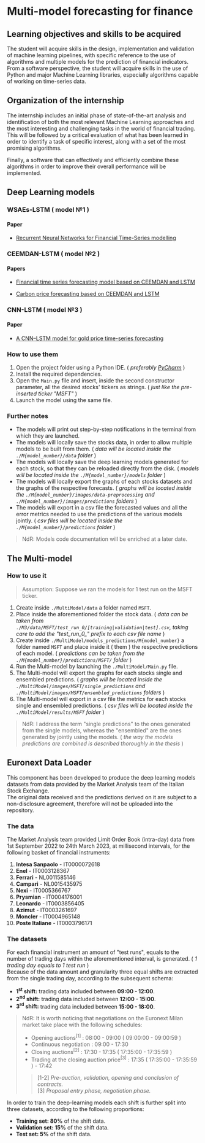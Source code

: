 # Multi-model forecasting for finance

## Learning objectives and skills to be acquired

The student will acquire skills in the design, implementation and validation of machine learning pipelines, with specific reference to the use of algorithms and multiple models for the prediction of financial indicators.  
From a software perspective, the student will acquire skills in the use of Python and major Machine Learning libraries, especially algorithms capable of working on time-series data.

## Organization of the internship

The internship includes an initial phase of state-of-the-art analysis and identification of both the most relevant Machine Learning approaches and the most interesting and challenging tasks in the world of financial trading.  
This will be followed by a critical evaluation of what has been learned in order to identify a task of specific interest, along with a set of the most promising algorithms.
  
Finally, a software that can effectively and efficiently combine these algorithms in order to improve their overall performance will be implemented.

## Deep Learning models

### WSAEs-LSTM ( model №1 )

#### Paper

- [Recurrent Neural Networks for Financial Time-Series modelling](https://ieeexplore.ieee.org/abstract/document/8545666)

### CEEMDAN-LSTM ( model №2 )

#### Papers

- [Financial time series forecasting model based on CEEMDAN and LSTM](https://www.sciencedirect.com/science/article/abs/pii/S0378437118314985)

- [Carbon price forecasting based on CEEMDAN and LSTM](https://www.sciencedirect.com/science/article/abs/pii/S0306261922000782?via=ihub)

### CNN-LSTM ( model №3 )

#### Paper

- [A CNN–LSTM model for gold price time-series forecasting](https://link.springer.com/article/10.1007/s00521-020-04867-x)

### How to use them

1. Open the project folder using a Python IDE. ( _preferably [PyCharm](https://www.jetbrains.com/pycharm/)_ )
2. Install the required dependencies.
3. Open the `Main.py` file and insert, inside the second constructor parameter, all the desired stocks' tickers as strings. ( _just like the pre-inserted ticker "MSFT"_ )
4. Launch the model using the same file.

### Further notes

- The models will print out step-by-step notifications in the terminal from which they are launched.
- The models will locally save the stocks data, in order to allow multiple models to be built from them. ( _data will be located inside the `./M{model_number}/data` folder_ )
- The models will locally save the deep learning models generated for each stock, so that they can be reloaded directly from the disk. ( _models will be located inside the `./M{model_number}/models` folder_ )
- The models will locally export the graphs of each stocks datasets and the graphs of the respective forecasts. ( _graphs will be located inside the `./M{model_number}/images/data-preprocessing` and `./M{model_number}/images/predictions` folders_ )
- The models will export in a csv file the forecasted values and all the error metrics needed to use the predictions of the various models jointly. ( _csv files will be located inside the `./M{model_number}/predictions` folder_ )

> NdR: Models code documentation will be enriched at a later date.

## The Multi-model

### How to use it

> Assumption: Suppose we ran the models for 1 test run on the MSFT ticker.

1. Create inside `./MultiModel/data` a folder named `MSFT`.
2. Place inside the aforementioned folder the stock data. ( _data can be taken from `./M3/data/MSFT/test_run_0/[training|validation|test].csv`\, taking care to add the "test\_run\_0\_" prefix to each csv file name_ )
3. Create inside `./MultiModel/models_predictions/M{model_number}` a folder named `MSFT` and place inside it ( them ) the respective predictions of each model. ( _predictions can be taken from the `./M{model_number}/predictions/MSFT/` folder_ )
4. Run the Multi-model by launching the `./MultiModel/Main.py` file.
5. The Multi-model will export the graphs for each stocks single and ensembled predictions. ( _graphs will be located inside the `./MultiModel/images/MSFT/single_predictions` and `./MultiModel/images/MSFT/ensembled_predictions` folders_ )
6. The Multi-model will export in a csv file the metrics for each stocks single and ensembled predictions. ( _csv files will be located inside the `./MultiModel/results/MSFT` folder_ )

> NdR: I address the term "single predictions" to the ones generated from the single models, whereas the "ensembled" are the ones generated by jointly using the models. ( _the way the models predictions are combined is described thoroughly in the thesis_ )

## Euronext Data Loader

This component has been developed to produce the deep learning models datasets from data provided by the Market Analysis team of the Italian Stock Exchange.  
The original data received and the predictions derived on it are subject to a non-disclosure agreement, therefore will not be uploaded into the repository.

### The data

The Market Analysis team provided Limit Order Book (intra-day) data from 1st September 2022 to 24th March 2023, at millisecond intervals, for the following basket of financial instruments:

1. **Intesa Sanpaolo** - IT0000072618
2. **Enel** - IT0003128367
3. **Ferrari** - NL0011585146
4. **Campari** - NL0015435975
5. **Nexi** - IT0005366767
6. **Prysmian** - IT0004176001
7. **Leonardo** - IT0003856405
8. **Azimut** - IT0003261697
9. **Moncler** - IT0004965148
10. **Poste Italiane** - IT0003796171

### The datasets

For each financial instrument an amount of "test runs", equals to the number of trading days within the aforementioned interval, is generated. ( _1 trading day equals to 1 test run_ )  
Because of the data amount and granularity three equal shifts are extracted from the single trading day, according to the subsequent schema:

- **1<sup>st</sup> shift:** trading data included between **09:00 - 12:00**.
- **2<sup>nd</sup> shift:** trading data included between **12:00 - 15:00**.
- **3<sup>rd</sup> shift:** trading data included between **15:00 - 18:00**.

> NdR: It is worth noticing that negotiations on the Euronext Milan market take place with the following schedules:
> 
> - Opening auctions<sup>[1]</sup> : 08:00 - 09:00 ( 09:00:00 - 09:00:59 )
> - Continuous negotiation : 09:00 - 17:30
> - Closing auctions<sup>[2]</sup> : 17:30 - 17:35 ( 17:35:00 - 17:35:59 )
> - Trading at the closing auction price<sup>[3]</sup> : 17:35 ( 17:35:00 - 17:35:59 ) - 17:42
>
> > [1-2] _Pre-auction, validation, opening and conclusion of contracts._  
> > [3] _Proposal entry phase, negotiation phase._

In order to train the deep-learning models each shift is further split into three datasets, according to the following proportions:

- **Training set: 80%** of the shift data.
- **Validation set: 15%** of the shift data.
- **Test set: 5%** of the shift data.
